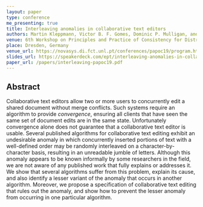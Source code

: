 ```yaml
---
layout: paper
type: conference
me_presenting: true
title: Interleaving anomalies in collaborative text editors
authors: Martin Kleppmann, Victor B. F. Gomes, Dominic P. Mulligan, and Alastair R. Beresford
venue: 6th Workshop on Principles and Practice of Consistency for Distributed Data (PaPoC)
place: Dresden, Germany
venue_url: https://novasys.di.fct.unl.pt/conferences/papoc19/program.html
slides_url: https://speakerdeck.com/ept/interleaving-anomalies-in-collaborative-text-editors
paper_url: /papers/interleaving-papoc19.pdf
---
```


<script async class="speakerdeck-embed" data-id="d78a2f4c9a664f0f9ae7231c059d7fa7" data-ratio="1.33333333333333" src="//speakerdeck.com/assets/embed.js"></script>

Abstract
--------

Collaborative text editors allow two or more users to concurrently edit a shared document without
merge conflicts. Such systems require an algorithm to provide *convergence*, ensuring all clients
that have seen the same set of document edits are in the same state. Unfortunately convergence alone
does not guarantee that a collaborative text editor is usable. Several published algorithms for
collaborative text editing exhibit an undesirable anomaly in which concurrently inserted portions of
text with a well-defined order may be randomly interleaved on a character-by-character basis,
resulting in an unreadable jumble of letters. Although this anomaly appears to be known informally
by some researchers in the field, we are not aware of any published work that fully explains or
addresses it. We show that several algorithms suffer from this problem, explain its cause, and also
identify a lesser variant of the anomaly that occurs in another algorithm. Moreover, we propose
a specification of collaborative text editing that rules out the anomaly, and show how to prevent
the lesser anomaly from occurring in one particular algorithm.
